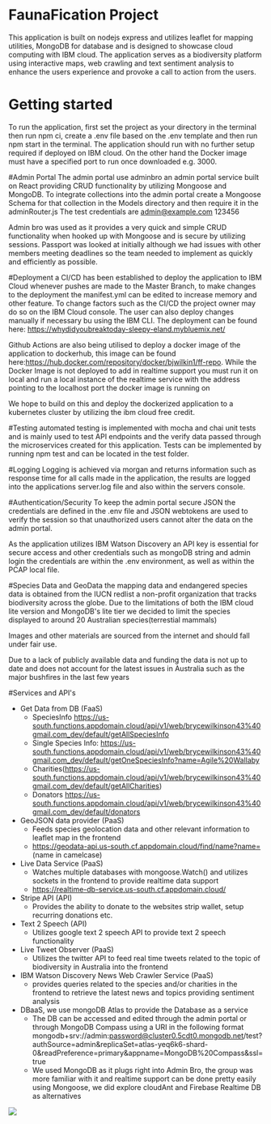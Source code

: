 # FaunaFication Project
This application is built on nodejs express and utilizes leaflet for mapping utilities, MongoDB for database and is designed to  showcase cloud computing with IBM cloud.
The application serves as a biodiversity platform using interactive maps, web crawling and text sentiment analysis to enhance the users experience and provoke a call to action from the users.


# Getting started
To run the application, first set the project as your directory in the terminal then run npm ci, create a .env file based on the .env template and then run npm start in the terminal.
The application should run with no further setup required if deployed on IBM cloud. On the other hand the Docker image must have a specified port to run once downloaded e.g. 3000.


#Admin Portal
The admin portal use adminbro an admin portal service built on React providing CRUD functionality by utilizing Mongoose and MongoDB. To integrate collections into the admin portal create a Mongoose Schema for that collection in the Models directory and then require it in the adminRouter.js
The test credentials are admin@example.com 123456

Admin bro was used as it provides a very quick and simple CRUD functionality when hooked up with Mongoose and is secure by utilizing sessions. Passport was looked at initially although we had issues with other members meeting deadlines so the team needed to implement as quickly and efficiently as possible.

#Deployment
a CI/CD has been established to deploy the application to IBM Cloud whenever pushes are made to the Master Branch, to make changes to the deployment the manifest.yml can be edited to increase memory and other feature. To change factors such as the CI/CD the project owner may do so on the IBM Cloud console.
The user can also deploy changes manually if necessary bu using the IBM CLI. The deployment can be found here: https://whydidyoubreaktoday-sleepy-eland.mybluemix.net/ 


Github Actions are also being utilised to deploy a docker image of the application to dockerhub, this image can be found here:https://hub.docker.com/repository/docker/bjwilkin1/ff-repo. While the Docker Image is not deployed to add in realtime support you must run it on local and run a local instance of the realtime service with the address pointing to the localhost port the docker image is running on


We hope to build on this and deploy the dockerized application to a kubernetes cluster by utilizing the ibm cloud free credit.

#Testing
automated testing is implemented with mocha and chai unit tests and is mainly used to test API endpoints and the verify data passed through the microservices created for this application. Tests can be implemented by running npm test and can be located in the test folder.

#Logging
Logging is achieved via morgan and returns information such as response time for all calls made in the application, the results are logged into the applications server.log file and also within the servers console.

#Authentication/Security
To keep the admin portal secure JSON the credentials are defined in the .env file and JSON webtokens are used to verify the session so that unauthorized users cannot alter the data on the admin portal.

As the application utilizes IBM Watson Discovery an API key is essential for secure access and other credentials such as mongoDB string and admin login the credentials are within the .env environment, as well as within the PCAP local file.


#Species Data and GeoData
the mapping data and endangered species data is obtained from the IUCN redlist a non-profit organization that tracks biodiversity across the globe. Due to the limitations of both the IBM cloud lite version and MongoDB's lite tier we decided to limit the species displayed to around 20 Australian species(terrestial mammals)

Images and other materials are sourced from the internet and should fall under fair use.

Due to a lack of publicly available data and funding the data is not up to date and does not account for the latest issues in Australia such as the major bushfires in the last few years

#Services and API's

* Get Data from DB (FaaS)
  * SpeciesInfo https://us-south.functions.appdomain.cloud/api/v1/web/brycewilkinson43%40gmail.com_dev/default/getAllSpeciesInfo
  * Single Species Info: https://us-south.functions.appdomain.cloud/api/v1/web/brycewilkinson43%40gmail.com_dev/default/getOneSpeciesInfo?name=Agile%20Wallaby 
  * Charities(https://us-south.functions.appdomain.cloud/api/v1/web/brycewilkinson43%40gmail.com_dev/default/getAllCharities)
  * Donators https://us-south.functions.appdomain.cloud/api/v1/web/brycewilkinson43%40gmail.com_dev/default/donators
* GeoJSON data provider (PaaS)
  * Feeds species geolocation data and other relevant information to leaflet map in the frontend
  * https://geodata-api.us-south.cf.appdomain.cloud/find/name?name=         (name in camelcase)
* Live Data Service (PaaS)
  * Watches multiple databases with mongoose.Watch() and utilizes sockets in the frontend to provide realtime data support
  * https://realtime-db-service.us-south.cf.appdomain.cloud/
* Stripe API    (API)
  * Provides the ability to donate to the websites strip wallet, setup recurring donations etc.
* Text 2 Speech (API)
  * Utilizes google text 2 speech API to provide text 2 speech functionality
* Live Tweet Observer (PaaS)
  * Utilizes the twitter API to feed real time tweets related to the topic of biodiversity in Australia into the frontend
* IBM Watson Discovery News Web Crawler Service (PaaS)
    * provides queries related to the species and/or charities in the frontend to retrieve the latest news and topics providing sentiment analysis
* DBaaS, we use mongoDB Atlas to provide the Database as a service 
    * The DB can be accessed and edited through the admin portal or through MongoDB Compass using a URI in the following format mongodb+srv://admin:password@cluster0.5cdt0.mongodb.net/test?authSource=admin&replicaSet=atlas-yeq6k6-shard-0&readPreference=primary&appname=MongoDB%20Compass&ssl=true
    * We used MongoDB as it plugs right into Admin Bro, the group was more familiar with it and realtime support can be done pretty easily using Mongoose, we did explore cloudAnt and Firebase Realtime DB as alternatives

<img src=“https://github.com/FaunaFication-737-780/Frontend-service/blob/dev/architectural-diagram.PNG”>